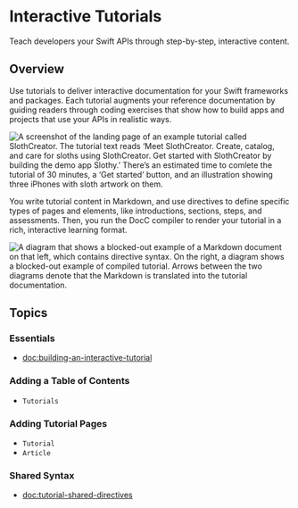 # Interactive Tutorials

Teach developers your Swift APIs through step-by-step, interactive content.

## Overview

Use tutorials to deliver interactive documentation for your Swift frameworks and packages. Each tutorial augments your reference documentation by guiding readers through coding exercises that show how to build apps and projects that use your APIs in realistic ways.

![A screenshot of the landing page of an example tutorial called SlothCreator. The tutorial text reads ‘Meet SlothCreator. Create, catalog, and care for sloths using SlothCreator. Get started with SlothCreator by building the demo app Slothy.’ There’s an estimated time to comlete the tutorial of 30 minutes, a ‘Get started’ button, and an illustration showing three iPhones with sloth artwork on them.](6_tutorial_toc)

You write tutorial content in Markdown, and use directives to define specific types of pages and elements, like introductions, sections, steps, and assessments. Then, you run the DocC compiler to render your tutorial in a rich, interactive learning format.

![A diagram that shows a blocked-out example of a Markdown document on that left, which contains directive syntax. On the right, a diagram shows a blocked-out example of compiled tutorial. Arrows between the two diagrams denote that the Markdown is translated into the tutorial documentation.](interactive-tutorials)

## Topics

### Essentials

- <doc:building-an-interactive-tutorial>

### Adding a Table of Contents

- ``Tutorials``

### Adding Tutorial Pages

- ``Tutorial``
- ``Article``

### Shared Syntax

- <doc:tutorial-shared-directives>

<!-- Copyright (c) 2021 Apple Inc and the Swift Project authors. All Rights Reserved. -->
